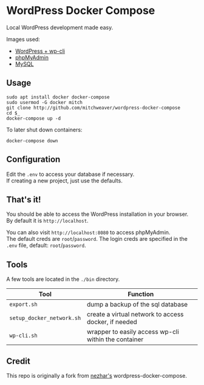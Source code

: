 # WordPress Docker Compose

Local WordPress development made easy.

Images used:

- [WordPress + wp-cli](https://hub.docker.com/_/wordpress/)
- [phpMyAdmin](https://hub.docker.com/r/phpmyadmin/phpmyadmin/)
- [MySQL](https://hub.docker.com/_/mysql/)

## Usage

```
sudo apt install docker docker-compose
sudo usermod -G docker mitch
git clone http://github.com/mitchweaver/wordpress-docker-compose
cd $_
docker-compose up -d
```

To later shut down containers:

```
docker-compose down
```

## Configuration

Edit the `.env` to access your database if necessary.  
If creating a new project, just use the defaults.

## That's it!

You should be able to access the WordPress installation in your browser.  
By default it is `http://localhost`.

You can also visit `http://localhost:8080` to access phpMyAdmin.  
The default creds are `root`/`password`.
The login creds are specified in the `.env` file, default: `root`/`password`.

## Tools

A few tools are located in the `./bin` directory.

| Tool | Function |
| ---- | ---- |
| `export.sh` | dump a backup of the sql database |
| `setup_docker_network.sh` | create a virtual network to access docker, if needed |
| `wp-cli.sh` | wrapper to easily access wp-cli within the container |

## Credit

This repo is originally a fork from [nezhar's](https://github.com/nezhar/wordpress-docker-compose) wordpress-docker-compose.
